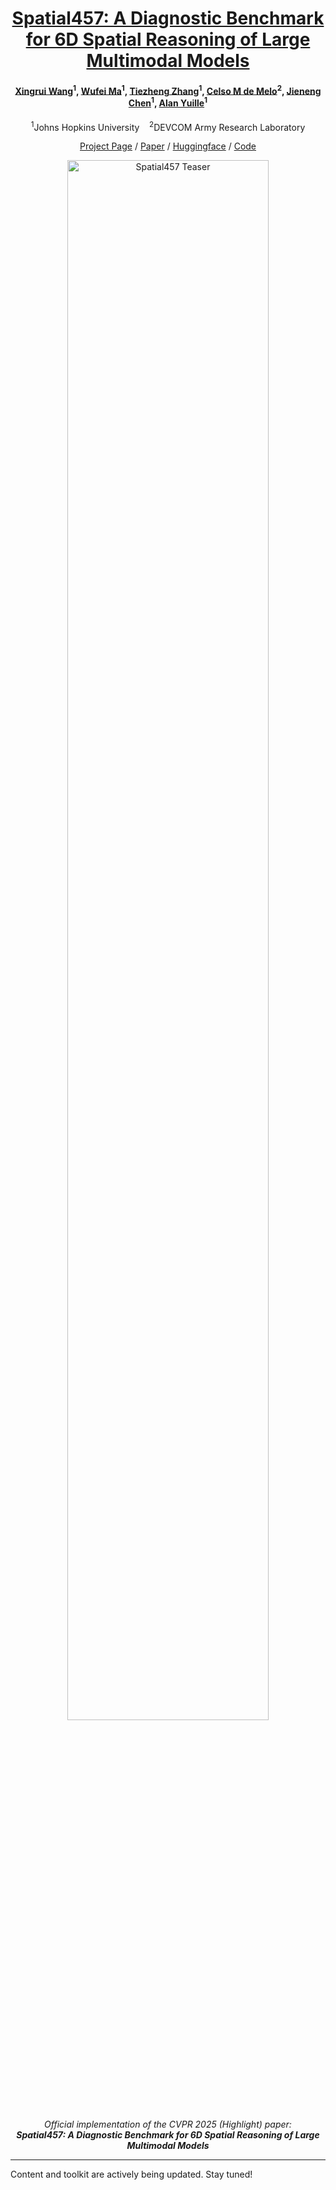 <h1 align="center">
  <a href="https://arxiv.org/abs/2502.08636">
    Spatial457: A Diagnostic Benchmark for 6D Spatial Reasoning of Large Multimodal Models
  </a>
</h1>

<h4 align="center">
  <a href=".">Xingrui Wang</a><sup>1</sup>,
  <a href=".">Wufei Ma</a><sup>1</sup>,
  <a href=".">Tiezheng Zhang</a><sup>1</sup>,
  <a href=".">Celso M de Melo</a><sup>2</sup>,
  <a href=".">Jieneng Chen</a><sup>1</sup>,
  <a href=".">Alan Yuille</a><sup>1</sup>
</h4>

<p align="center">
  <sup>1</sup>Johns Hopkins University &nbsp;&nbsp;
  <sup>2</sup>DEVCOM Army Research Laboratory <br>
</p>

<p align="center">
  <a href="https://xingruiwang.github.io/Spatial457/">Project Page</a> /
  <a href="https://arxiv.org/abs/2502.08636">Paper</a> /
  <a href="https://huggingface.co/datasets/RyanWW/Spatial457">Huggingface</a> /
  <a href="https://github.com/XingruiWang/Spatial457">Code</a>
</p>

<div align="center">
  <img src="./imgs/teaser.png" alt="Spatial457 Teaser" width="80%">
</div>

<p align="center"><i>
  Official implementation of the CVPR 2025 (Highlight) paper:<br>
  <strong>Spatial457: A Diagnostic Benchmark for 6D Spatial Reasoning of Large Multimodal Models</strong>
</i></p>

---

Content and toolkit are actively being updated. Stay tuned!
